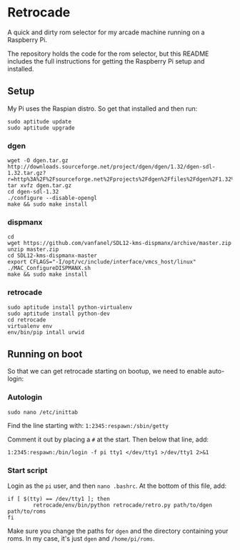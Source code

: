 # Retrocade

A quick and dirty rom selector for my arcade machine running on a Raspberry Pi.

The repository holds the code for the rom selector, but this README includes the full instructions for getting the Raspberry Pi setup and installed.

## Setup

My Pi uses the Raspian distro. So get that installed and then run:

	sudo aptitude update
	sudo aptitude upgrade

### dgen

	wget -O dgen.tar.gz http://downloads.sourceforge.net/project/dgen/dgen/1.32/dgen-sdl-1.32.tar.gz?r=http%3A%2F%2Fsourceforge.net%2Fprojects%2Fdgen%2Ffiles%2Fdgen%2F1.32%2F&ts=1368376336&use_mirror=garr
	tar xvfz dgen.tar.gz
	cd dgen-sdl-1.32
	./configure --disable-opengl
	make && sudo make install

### dispmanx

	cd
	wget https://github.com/vanfanel/SDL12-kms-dispmanx/archive/master.zip 
	unzip master.zip
	cd SDL12-kms-dispmanx-master
	export CFLAGS="-I/opt/vc/include/interface/vmcs_host/linux"
	./MAC_ConfigureDISPMANX.sh
	make && sudo make install

### retrocade

	sudo aptitude install python-virtualenv
	sudo aptitude install python-dev
	cd retrocade
	virtualenv env
	env/bin/pip intall urwid

## Running on boot

So that we can get retrocade starting on bootup, we need to enable auto-login:

### Autologin

	sudo nano /etc/inittab

Find the line starting with: `1:2345:respawn:/sbin/getty`

Comment it out by placing a `#` at the start. Then below that line, add:

	1:2345:respawn:/bin/login -f pi tty1 </dev/tty1 >/dev/tty1 2>&1

### Start script

Login as the `pi` user, and then `nano .bashrc`. At the bottom of this file, add:

	if [ $(tty) == /dev/tty1 ]; then
	        retrocade/env/bin/python retrocade/retro.py path/to/dgen path/to/roms
	fi

Make sure you change the paths for `dgen` and the directory containing your roms. In my case, it's just `dgen` and `/home/pi/roms`.